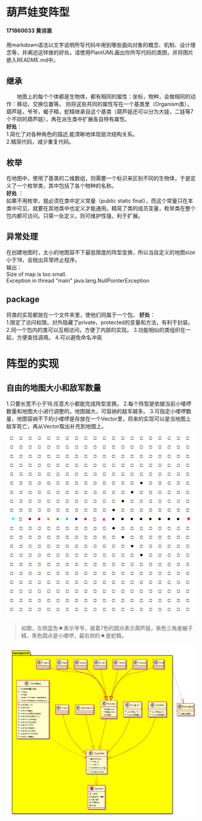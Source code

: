 # 葫芦娃变阵型
#### 171860033 黄诗涵
用markdown语法以文字说明所写代码中用到哪些面向对象的概念、机制、设计理念等，并阐述这样做的好处。请使用PlantUML画出你所写代码的类图，并将图片嵌入README.md中。


## 继承
 
&emsp;&emsp;地图上的每个个体都是生物体，都有相同的属性：坐标，物种，会做相同的动作：移动，交换位置等。
则将这些共同的属性写在一个基类里（Organism类），葫芦娃，爷爷，蝎子精，蛇精继承自这个基类（葫芦娃还可以分为大娃，二娃等7个不同的葫芦娃），再在派生类中扩展各自特有属性。  
**好处**：   
1.简化了对各种角色的描述,能清晰地体现层次结构关系。  
2.精简代码，减少重复代码。

## 枚举

在地图中，使用了基类的二维数组，则需要一个标识来区别不同的生物体，于是定义了一个枚举类，其中包括了各个物种的名称。  
**好处** ：  
如果不用枚举，就必须在类中定义常量（public static final），而这个常量只在本类中可见，就要在其他类中也定义才能通用。精简了类的成员变量，枚举类在整个包内都可访问。只需一处定义，则可维护性强，利于扩展。

## 异常处理
在创建地图时，太小的地图容不下最低限度的阵型变换，所以当自定义的地图size小于18，会抛出异常终止程序。  
输出：  
Size of map is too small.  
Exception in thread "main" java.lang.NullPointerException

## package

将类的实现都放在一个文件夹里，使他们同属于一个包。
**好处**：  
1.限定了访问权限。对外隐藏了private，protected的变量和方法，有利于封装。
2.同一个包内的类可以互相访问，方便了内部的实现。
3.功能相似的类组织在一起，方便查找调用。
4.可以避免命名冲突


# 阵型的实现

## 自由的地图大小和敌军数量
  1.只要长宽不小于18,任意大小都能完成阵型变换。
  2.每个阵型是依据当前小喽啰数量和地图大小进行调整的。地图越大，可容纳的敌军越多。
  3.可指定小喽啰数量，地图容纳不下的小喽啰是存放在一个Vector里，将来的实现可以是当地图上敌军死亡，再从Vector取出补充到地图上。

  ![exp](exp.png)

  >如图，左侧蓝色★表示爷爷，接着7色的圆点表示葫芦娃，紫色三角是蝎子精，黑色圆点是小喽啰，最右侧的★是蛇精。


![uml](hw3_uml.png)
